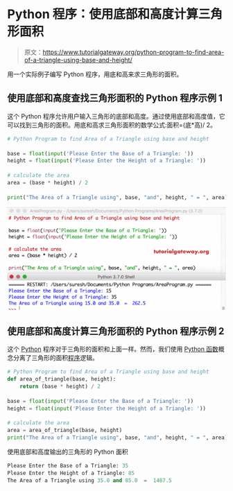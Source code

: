 # Python 程序：使用底部和高度计算三角形面积

> 原文：<https://www.tutorialgateway.org/python-program-to-find-area-of-a-triangle-using-base-and-height/>

用一个实际例子编写 Python 程序，用底和高来求三角形的面积。

## 使用底部和高度查找三角形面积的 Python 程序示例 1

这个 Python 程序允许用户输入三角形的底部和高度。通过使用底部和高度值，它可以找到三角形的面积。用底和高求三角形面积的数学公式:面积=(底*高)/ 2。

```py
# Python Program to find Area of a Triangle using base and height

base = float(input('Please Enter the Base of a Triangle: '))
height = float(input('Please Enter the Height of a Triangle: '))

# calculate the area
area = (base * height) / 2

print("The Area of a Triangle using", base, "and", height, " = ", area)
```

![Python Program to find Area of a Triangle using base and height 1](img/4919b5d59882967dcbd3140e9065f953.png)

## 使用底部和高度计算三角形面积的 Python 程序示例 2

这个 [Python](https://www.tutorialgateway.org/python-tutorial/) 程序对于三角形的面积和上面一样。然而，我们使用 [Python 函数](https://www.tutorialgateway.org/functions-in-python/)概念分离了三角形的面积[程序](https://www.tutorialgateway.org/python-programming-examples/)逻辑。

```py
# Python Program to find Area of a Triangle using base and height
def area_of_triangle(base, height):
    return (base * height) / 2

base = float(input('Please Enter the Base of a Triangle: '))
height = float(input('Please Enter the Height of a Triangle: '))

# calculate the area
area = area_of_triangle(base, height)
print("The Area of a Triangle using", base, "and", height, " = ", area)
```

使用底部和高度输出的三角形的 Python 面积

```py
Please Enter the Base of a Triangle: 35
Please Enter the Height of a Triangle: 85
The Area of a Triangle using 35.0 and 85.0  =  1487.5
```